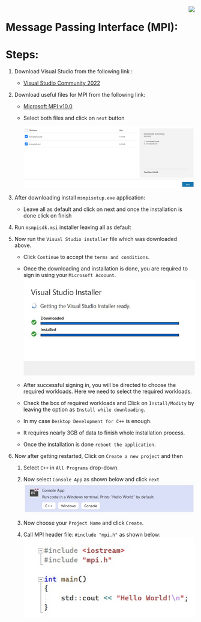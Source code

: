 <img src="icon.png" align="right" />

# Message Passing Interface (MPI):

# Steps:

1.  Download Visual Studio from the following link :

    - [Visual Studio Community 2022](https://visualstudio.microsoft.com/thank-you-downloading-visual-studio/?sku=Community&channel=Release&version=VS2022&source=VSLandingPage&cid=2021&passive=false)

2.  Download useful files for MPI from the following link:

    - [Microsoft MPI v10.0](https://www.microsoft.com/en-us/download/details.aspx?id=57467)

    * Select both files and click on `next` button
    
      <img src="1.jpg" width="500"/>

3.  After downloading install `msmpisetup.exe` application:
    - Leave all as default and click on next and once the installation is done click on finish
4.  Run `msmpisdk.msi` installer leaving all as default

5.  Now run the `Visual Studio installer` file which was downloaded above.

    - Click `Continue` to accept the `terms and conditions`.
    - Once the downloading and installation is done, you are required to sign in using your `Microsoft Acoount`.
      <img src="2.jpg" width="500"/>

    - After successful signing in, you will be directed to choose the required workloads. Here we need to select the required workloads.
    - Check the box of required workloads and Click on `Install/Modity` by leaving the option as `Install while downloading`.
    - In my case `Desktop Development for C++` is enough.
    - It requires nearly 3GB of data to finish whole installation process.
    - Once the installation is done `reboot the application`.

6.  Now after getting restarted, Click on `Create a new project` and then

    1. Select `C++` in `All Programs` drop-down.
    2. Now select `Console App` as shown below and click `next`
       <img src="3.jpg" width="500"/>

    3. Now choose your `Project Name` and click `Create`.
  
    4. Call MPI header file: `#include "mpi.h"` as shown below:
       <img src="4.jpg" width="500" align='left'/>
       
       

---
    5. Now navigate to project properties:
       <img src="5.jpg" width="700" height="400px"/>

    6.

    <figure class="video_container">
      <video controls="true" allowfullscreen="true" poster="path/to/poster_image.png">
    <source src="v1.mp4" type="video/mp4">
      </video>
    </figure>

    
